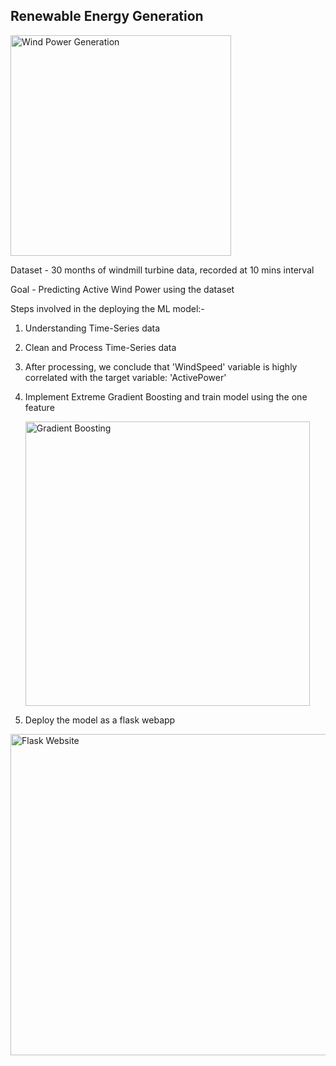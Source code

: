 ## Renewable Energy Generation
<img width="353" alt="Wind Power Generation" src="https://github.com/Day-Raval/Renewable-Energy-Generation/assets/132192767/063bc2bb-3d71-4e78-b54c-76d39b124ecf">



Dataset - 30 months of windmill turbine data, recorded at 10 mins interval

Goal - Predicting Active Wind Power using the dataset




Steps involved in the deploying the ML model:-


1) Understanding Time-Series data 

2) Clean and Process Time-Series data

3) After processing, we conclude that 'WindSpeed' variable is highly correlated with the target variable: 'ActivePower'
 
4) Implement Extreme Gradient Boosting and train model using the one feature

   

   <img width="455" alt="Gradient Boosting" src="https://github.com/Day-Raval/Renewable-Energy-Generation/assets/132192767/21cae801-96ba-4788-a776-c487b8fb156e">


5) Deploy the model as a flask webapp


   

<img width="514" alt="Flask Website" src="https://github.com/Day-Raval/Renewable-Energy-Generation/assets/132192767/dd7b7148-3c59-4752-8b13-7605aaa985bc">



